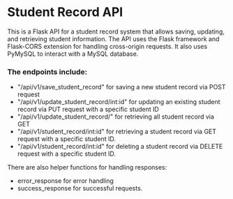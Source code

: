 # Student Record API
This is a Flask API for a student record system that allows saving, updating, and retrieving student information. The API uses the Flask framework and Flask-CORS extension for handling cross-origin requests. It also uses PyMySQL to interact with a MySQL database.

### The endpoints include:
- "/api/v1/save_student_record" for saving a new student record via POST request
- "/api/v1/update_student_record/int:id" for updating an existing student record via PUT request with a specific student ID
- "/api/v1/update_student_record/" for retrieving all student record via GET
- "/api/v1/student_record/int:id" for retrieving a student record via GET request with a specific student ID.
- "/api/v1/student_record/int:id" for deleting a student record via DELETE request with a specific student ID.

There are also helper functions for handling responses:
- error_response for error handling
- success_response for successful requests.